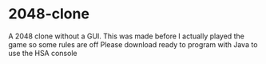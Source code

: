 # 2048-clone
A 2048 clone without a GUI. This was made before I actually played the game so some rules are off
Please download ready to program with Java to use the HSA console
